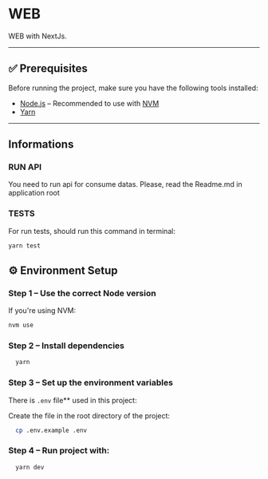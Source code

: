 # WEB

WEB with NextJs.

---

## ✅ Prerequisites

Before running the project, make sure you have the following tools installed:

- [Node.js](https://nodejs.org/) – Recommended to use with [NVM](https://github.com/nvm-sh/nvm)
- [Yarn](https://yarnpkg.com/)

---
## Informations

### RUN API

You need to run api for consume datas. Please, read the Readme.md in application root

### TESTS
For run tests, should run this command in terminal: 
```bash
yarn test
```

## ⚙️ Environment Setup

### Step 1 – Use the correct Node version

If you're using NVM:

```bash
nvm use
```
### Step 2 – Install dependencies

```bash
  yarn
  ```

### Step 3 – Set up the environment variables

There is `.env` file** used in this project:

   Create the file in the root directory of the project:

```bash
  cp .env.example .env
  ```
### Step 4 – Run project with:

```bash
  yarn dev
  ```